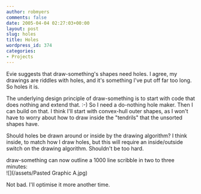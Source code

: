 ```yaml
---
author: robmyers
comments: false
date: 2005-04-04 02:27:03+00:00
layout: post
slug: holes
title: Holes
wordpress_id: 374
categories:
- Projects
---
```


Evie suggests that draw-something's shapes need holes. I agree, my drawings are riddles with holes, and it's something I've put off far too long. So holes it is.  
  
The underlying design principle of draw-something is to start with code that does nothing and extend that. :-) So I need a do-nothing hole maker. Then I can build on that. I think I'll start with convex-hull outer shapes, as I won't have to worry about how to draw inside the "tendrils" that the unsorted shapes have.  
  
Should holes be drawn around or inside by the drawing algorithm? I think inside, to match how I draw holes, but this will require an inside/outside switch on the drawing algorithm. Shouldn't be too hard.  
  
draw-something can now outline a 1000 line scribble in two to three minutes:  
![](/assets/Pasted Graphic A.jpg)  
  
  
Not bad. I'll optimise it more another time.  


  


